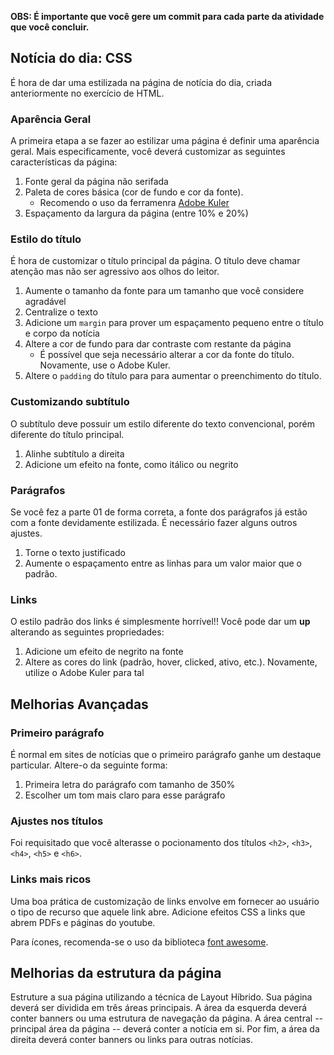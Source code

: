 
**OBS: É importante que você gere um commit para cada parte da atividade que você concluir.**

## Notícia do dia: CSS

É hora de dar uma estilizada na página de notícia do dia, criada anteriormente no exercício de HTML.

### Aparência Geral

A primeira etapa a se fazer ao estilizar uma página é definir uma aparência geral. Mais especificamente, você deverá customizar as seguintes características da página:

1. Fonte geral da página não serifada
2. Paleta de cores básica (cor de fundo e cor da fonte).
    * Recomendo o uso da ferramenra [Adobe Kuler](https://color.adobe.com)
3. Espaçamento da largura da página (entre 10% e 20%)


### Estilo do título

É hora de customizar o título principal da página. O título deve chamar atenção mas não ser agressivo aos olhos do leitor.

1. Aumente o tamanho da fonte para um tamanho que você considere agradável
2. Centralize o texto
3. Adicione um `margin` para prover um espaçamento pequeno entre o título e corpo da notícia
4. Altere a cor de fundo para dar contraste com restante da página
    * É possível que seja necessário alterar a cor da fonte do título. Novamente, use o Adobe Kuler.
5. Altere o `padding` do título para para aumentar o preenchimento do título.

### Customizando subtítulo

O subtítulo deve possuir um estilo diferente do texto convencional, porém diferente do título principal.

1. Alinhe subtítulo a direita
2. Adicione um efeito na fonte, como itálico ou negrito

### Parágrafos

Se você fez a parte 01 de forma correta, a fonte dos parágrafos já estão com a fonte devidamente estilizada. É necessário fazer alguns outros ajustes.

1. Torne o texto justificado
2. Aumente o espaçamento entre as linhas para um valor maior que o padrão.

### Links

O estilo padrão dos links é simplesmente horrível!! Você pode dar um **up** alterando as seguintes propriedades:

1. Adicione um efeito de negrito na fonte
2. Altere as cores do link (padrão, hover, clicked, ativo, etc.). Novamente, utilize o Adobe Kuler para tal

## Melhorias Avançadas

### Primeiro parágrafo

É normal em sites de notícias que o primeiro parágrafo ganhe um destaque particular. Altere-o da seguinte forma:

1. Primeira letra do parágrafo com tamanho de 350%
2. Escolher um tom mais claro para esse parágrafo

### Ajustes nos títulos

Foi requisitado que você alterasse o pocionamento dos títulos `<h2>`,
`<h3>`, `<h4>`, `<h5>` e `<h6>`.

### Links mais ricos

Uma boa prática de customização de links envolve em fornecer ao usuário o tipo de recurso que aquele link abre. Adicione efeitos CSS a links que abrem PDFs e páginas do youtube. 

Para ícones, recomenda-se o uso da biblioteca [font awesome](http://fontawesome.io/).

## Melhorias da estrutura da página

Estruture a sua página utilizando a técnica de Layout Híbrido. Sua página deverá ser dividida em três áreas principais. A área da esquerda deverá conter banners ou uma estrutura de navegação da página. A área central -- principal área da página -- deverá conter a notícia em si. Por fim, a área da direita deverá conter banners ou links para outras notícias.

